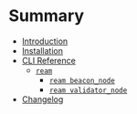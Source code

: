 # Summary

- [Introduction](./intro.md)
- [Installation](./installation.md)
- [CLI Reference](./cli/cli.md) <!-- CLI_REFERENCE START -->
  - [`ream`](./cli/ream.md)
    - [`ream beacon_node`](./cli/ream/beacon_node.md)
    - [`ream validator_node`](./cli/ream/validator_node.md)
- [Changelog](./Changelog.md) <!-- CLI_REFERENCE END -->

